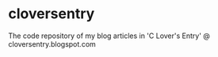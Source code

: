 # cloversentry
The code repository of my blog articles in 'C Lover's Entry' @ cloversentry.blogspot.com
